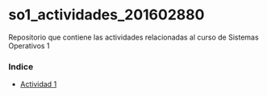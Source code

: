 # so1_actividades_201602880
Repositorio que contiene las actividades relacionadas al curso de Sistemas Operativos 1

### Indice

*  [Actividad 1](https://github.com/Alex4191-usac/so1_actividades_201602880/blob/Documentacion/actividad1/actividad1/investigacion.md)